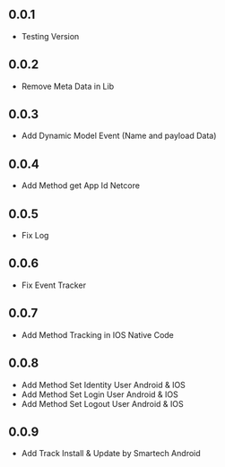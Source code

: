 ## 0.0.1

* Testing Version

## 0.0.2

* Remove Meta Data in Lib

## 0.0.3

* Add Dynamic Model Event (Name and payload Data)

## 0.0.4

* Add Method get App Id Netcore

## 0.0.5

* Fix Log

## 0.0.6

* Fix Event Tracker

## 0.0.7

* Add Method Tracking in IOS Native Code

## 0.0.8

* Add Method Set Identity User Android & IOS
* Add Method Set Login User Android & IOS
* Add Method Set Logout User Android & IOS

## 0.0.9

* Add Track Install & Update by Smartech Android



